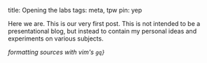 title: Opening the labs
tags: meta, tpw
pin: yep

Here we are. This is our very first post. This is not intended to be a
presentational blog, but instead to contain my personal ideas and experiments
on various subjects.

*formatting sources with vim's `gq}`*
